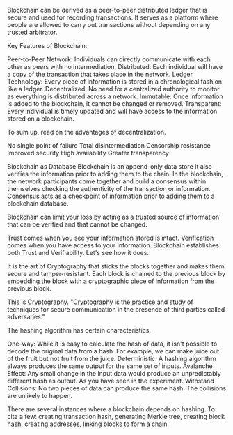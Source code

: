 Blockchain can be derived as a peer-to-peer distributed ledger that is secure and used for recording transactions. It serves as a platform where people are allowed to carry out transactions without depending on any trusted arbitrator.

Key Features of Blockchain:

Peer-to-Peer Network: Individuals can directly communicate with each other as peers with no intermediation.
Distributed: Each individual will have a copy of the transaction that takes place in the network.
Ledger Technology: Every piece of information is stored in a chronological fashion like a ledger.
Decentralized: No need for a centralized authority to monitor as everything is distributed across a network.
Immutable: Once information is added to the blockchain, it cannot be changed or removed.
Transparent: Every individual is timely updated and will have access to the information stored on a blockchain.

To sum up, read on the advantages of decentralization.

No single point of failure
Total disintermediation
Censorship resistance
Improved security
High availability
Greater transparency

Blockchain as Database
Blockchain is an append-only data store
It also verifies the information prior to adding them to the chain.
In the blockchain, the network participants come together and build a consensus within themselves checking the authenticity of the transaction or information. Consensus acts as a checkpoint of information prior to adding them to a blockchain database.

Blockchain can limit your loss by acting as a trusted source of information that can be verified and that cannot be changed.

Trust comes when you see your information stored is intact. Verification comes when you have access to your information. Blockchain establishes both Trust and Verifiability. Let's see how it does.

It is the art of Cryptography that sticks the blocks together and makes them secure and tamper-resistant. Each block is chained to the previous block by embedding the block with a cryptographic piece of information from the previous block.

This is Cryptography. "Cryptography is the practice and study of techniques for secure communication in the presence of third parties called adversaries."

The hashing algorithm has certain characteristics.

One-way: While it is easy to calculate the hash of data, it isn't possible to decode the original data from a hash. For example, we can make juice out of the fruit but not fruit from the juice.
Deterministic: A hashing algorithm always produces the same output for the same set of inputs.
Avalanche Effect: Any small change in the input data would produce an unpredictably different hash as output. As you have seen in the experiment.
Withstand Collisions: No two pieces of data can produce the same hash. The collisions are unlikely to happen.

There are several instances where a blockchain depends on hashing. To cite a few: creating transaction hash, generating Merkle tree, creating block hash, creating addresses, linking blocks to form a chain.
